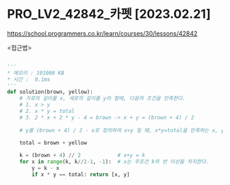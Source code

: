# PRO_LV2_42842_카펫 [2023.02.21]

https://school.programmers.co.kr/learn/courses/30/lessons/42842

<접근법>

```

```

```python
'''
* 메모리 : 101000 KB
* 시간 :  0.1ms
'''
def solution(brown, yellow):
    # 가로의 길이를 x, 세로의 길이를 y라 할때, 다음의 조건을 만족한다.
    # 1. x > y
    # 2. x * y = total
    # 3. 2 * x + 2 * y - 4 = brown -> x + y = (brown + 4) / 2
    
    # y를 (brown + 4) / 2 - x로 정의하여 x>y 일 때, x*y=total을 만족하는 x, y를 구한다.

    total = brown + yellow
    
    k = (brown + 4) // 2            # x+y = k
    for x in range(k, k//2-1, -1):  # x는 무조건 k의 반 이상을 차지한다.
        y = k - x
        if x * y == total: return [x, y]

```
